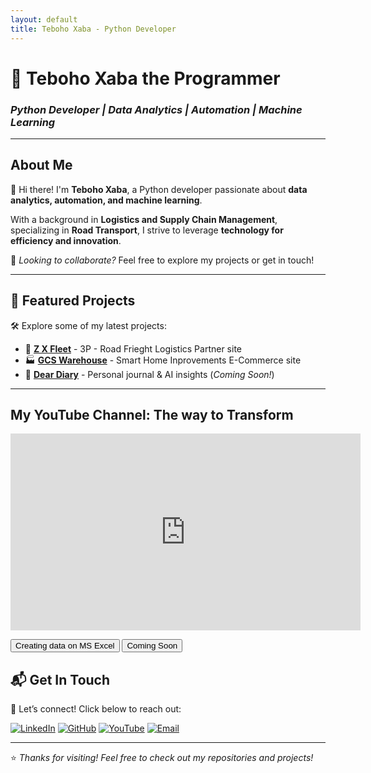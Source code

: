 ```yaml
---
layout: default
title: Teboho Xaba - Python Developer
---
```


# 🚀 Teboho Xaba the Programmer

### *Python Developer | Data Analytics | Automation | Machine Learning*

---

## About Me  
👋 Hi there! I'm **Teboho Xaba**, a Python developer passionate about **data analytics, automation, and machine learning**.

With a background in **Logistics and Supply Chain Management**, specializing in **Road Transport**, I strive to leverage **technology for efficiency and innovation**.  

🔹 *Looking to collaborate?* Feel free to explore my projects or get in touch!  

---

## 🚀 Featured Projects  
🛠️ Explore some of my latest projects:

- 🔗 **[Z X Fleet](https://zxfleet.co.za)** - 3P - Road Frieght Logistics Partner site
- 🏭 **[GCS Warehouse](https://zxfleet.co.za/api/pages)** - Smart Home Inprovements E-Commerce site
- 📖 **[Dear Diary](#)** - Personal journal & AI insights (*Coming Soon!*)  

---

## My YouTube Channel: The way to Transform 

<div id="video-container">
  <iframe id="youtube-video" width="560" height="315" src="https://youtu.be/9L8d_gwc7YQ?si=9p2celORw-HNbyd8" frameborder="0" allowfullscreen></iframe>
</div>

<button onclick="changeVideo('https://youtu.be/9L8d_gwc7YQ?si=9p2celORw-HNbyd8')">Creating data on MS Excel</button>
<button onclick="changeVideo('https://youtu.be/LWBLDtV5YGk?si=DzxV6_AYntfdVfgP')">Coming Soon</button>

<script>
  function changeVideo(videoId) {
    document.getElementById('youtube-video').src = "https://www.youtube.com/embed/" + videoId;
  }
</script>

## 📬 Get In Touch  

💼 Let’s connect! Click below to reach out:

[![LinkedIn](https://img.shields.io/badge/LinkedIn-0077B5?style=for-the-badge&logo=linkedin&logoColor=white)](https://www.linkedin.com/in/teboho-xaba-a142b617b/)
[![GitHub](https://img.shields.io/badge/GitHub-181717?style=for-the-badge&logo=github&logoColor=white)](https://github.com/TebohoXaba)
[![YouTube](https://img.shields.io/badge/YouTube-FF0000?style=for-the-badge&logo=youtube&logoColor=white)](https://www.youtube.com/@Real_Nonkosi)
[![Email](https://img.shields.io/badge/Gmail-D14836?style=for-the-badge&logo=gmail&logoColor=white)](mailto:teboho.xaba@zxfleet.co.za)

---

⭐ *Thanks for visiting! Feel free to check out my repositories and projects!*  
